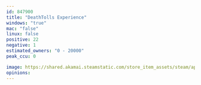 ```yaml
---
id: 847900
title: "DeathTolls Experience"
windows: "true"
mac: "false"
linux: false
positive: 22
negative: 1
estimated_owners: "0 - 20000"
peak_ccu: 0

image: https://shared.akamai.steamstatic.com/store_item_assets/steam/apps/847900/header.jpg?t=1543009648
opinions:
---
```

